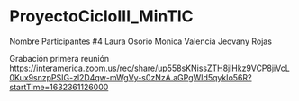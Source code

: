 # ProyectoCicloIII_MinTIC

Nombre Participantes #4
Laura Osorio 
Monica Valencia
Jeovany Rojas

Grabación primera reunión
https://interamerica.zoom.us/rec/share/up558sKNissZTH8jlHkz9VCP8jiVcL0Kux9snzpPSIG-zl2D4qw-mWgVy-s0zNzA.aGPgWId5qykIo56R?startTime=1632361126000
